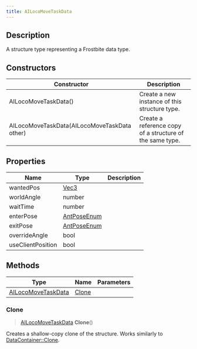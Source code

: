 ```yaml
---
title: AILocoMoveTaskData
---
```

## Description

A structure type representing a Frostbite data type.

## Constructors

| Constructor                                  | Description                                              |
| -------------------------------------------- | -------------------------------------------------------- |
| AILocoMoveTaskData()                         | Create a new instance of this structure type.            |
| AILocoMoveTaskData(AILocoMoveTaskData other) | Create a reference copy of a structure of the same type. |

## Properties

| Name              | Type                              | Description |
| ----------------- | --------------------------------- | ----------- |
| wantedPos         | [Vec3](/vext/ref/shared/class/vec3) |             |
| worldAngle        | number                            |             |
| waitTime          | number                            |             |
| enterPose         | [AntPoseEnum](AntPoseEnum)        |             |
| exitPose          | [AntPoseEnum](AntPoseEnum)        |             |
| overrideAngle     | bool                              |             |
| useClientPosition | bool                              |             |

## Methods

| Type                                     | Name            | Parameters |
| ---------------------------------------- | --------------- | ---------- |
| [AILocoMoveTaskData](AILocoMoveTaskData) | [Clone](#clone) |            |

### Clone

> [AILocoMoveTaskData](AILocoMoveTaskData) **Clone**()

Creates a shallow-copy clone of the structure. Works similarly to [DataContainer::Clone](/vext/ref/shared/class/datacontainer#clone).
